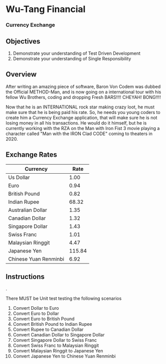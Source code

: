 # Wu-Tang Financial
### Currency Exchange

## Objectives
1. Demonstrate your understanding of Test Driven Development
2. Demonstrate your understanding of Single Responsibility

## Overview
After writing an amazing piece of software, Baron Von Codem was dubbed the Official METHOD-Man, and is now going on a international tour with his fellow Wu Brothers, coding and dropping Fresh BARS!!!! CHEYAH! BONG!!!!

Now that he is an INTERNATIONAL rock star making crazy loot, he must make sure that he is being paid his rate. So, he needs you young coders to create him a Currency Exchange application, that will make sure he is not losing money in all his transactions. He would do it himself, but he is currently working with the RZA on the Man with Iron Fist 3 movie playing a character called "Man with the IRON Clad CODE" coming to theaters in 2020.

## Exchange Rates
| Currency | Rate |
|----------|------|
| Us Dollar| 1.00 |
| Euro 	 | 0.94 |
|British Pound| 			0.82|
|Indian Rupee		|		68.32|
| Australian Dollar	|	1.35|
|Canadian Dollar   | 			1.32|
| Singapore Dollar |			1.43|
| Swiss Franc		|		1.01 |
| Malaysian Ringgit |		4.47 |
|Japanese Yen |				115.84|
|Chinese Yuan Renminbi	|6.92|

## Instructions
.

There MUST be Unit test testing the following scenarios 

1. Convert Dollar to Euro
2. Convert Euro to Dollar
3. Convert Euro to British Pound
4. Convert British Pound to Indian Rupee
5. Convert Rupee to Canadian Dollar
6. Convert Canadian Dollar to Singapore Dollar
7. Convert Singapore Dollar to Swiss Franc
8. Convert Swiss Franc to Malaysian Ringgit
9. Convert Malaysian Ringgit to Japanese Yen
10. Convert Japanese Yen to Chinese Yuan Renminbi
